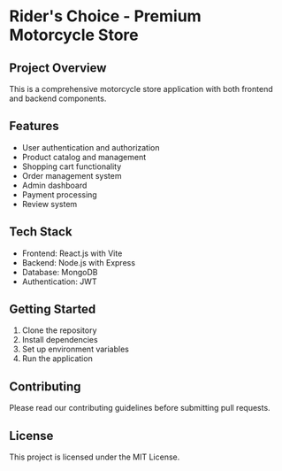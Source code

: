 # Rider's Choice - Premium Motorcycle Store

## Project Overview
This is a comprehensive motorcycle store application with both frontend and backend components.

## Features
- User authentication and authorization
- Product catalog and management
- Shopping cart functionality
- Order management system
- Admin dashboard
- Payment processing
- Review system

## Tech Stack
- Frontend: React.js with Vite
- Backend: Node.js with Express
- Database: MongoDB
- Authentication: JWT

## Getting Started
1. Clone the repository
2. Install dependencies
3. Set up environment variables
4. Run the application

## Contributing
Please read our contributing guidelines before submitting pull requests.

## License
This project is licensed under the MIT License.

